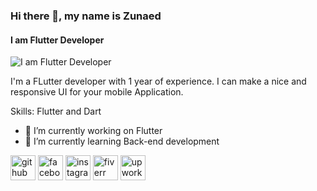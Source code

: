### Hi there 👋, my name is Zunaed
#### I am Flutter Developer
![I am Flutter Developer](https://cdn.discordapp.com/attachments/1095729383861395517/1095729514522345703/profile-banner.png)

I'm a FLutter developer with 1 year of experience. I can make a nice and responsive UI for your mobile Application. 

Skills: Flutter and Dart

- 🔭 I’m currently working on Flutter  
- 🌱 I’m currently learning Back-end development  


[<img src='https://cdn.jsdelivr.net/npm/simple-icons@3.0.1/icons/github.svg' alt='github' height='40'>](https://github.com/MdZunaed)  [<img src='https://cdn.jsdelivr.net/npm/simple-icons@3.0.1/icons/facebook.svg' alt='facebook' height='40'>](https://www.facebook.com/znd00)  [<img src='https://cdn.jsdelivr.net/npm/simple-icons@3.0.1/icons/instagram.svg' alt='instagram' height='40'>](https://www.instagram.com/m.zunaed/)  [<img src='https://cdn.jsdelivr.net/npm/simple-icons@3.0.1/icons/fiverr.svg' alt='fiverr' height='40'>](fiverr.com/zunaedworklab)  [<img src='https://cdn.jsdelivr.net/npm/simple-icons@3.0.1/icons/upwork.svg' alt='upwork' height='40'>](https://www.upwork.com/freelancers/~0167d503217fe0bfc3)  


